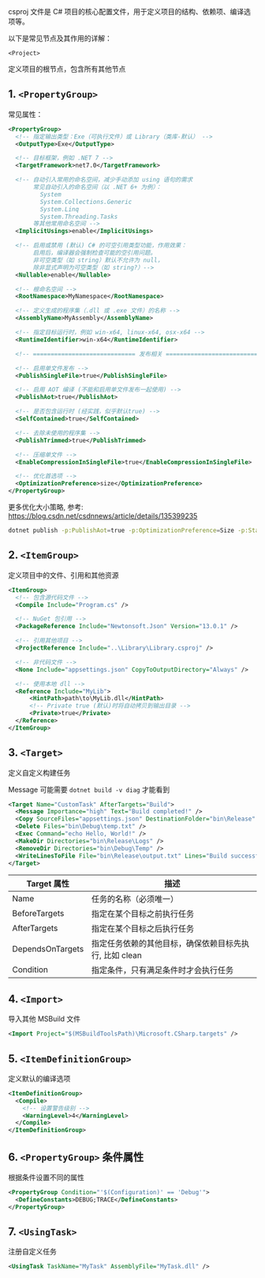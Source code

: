 

csproj 文件是 C# 项目的核心配置文件，用于定义项目的结构、依赖项、编译选项等。

以下是常见节点及其作用的详解：

`<Project>`

定义项目的根节点，包含所有其他节点

## 1. `<PropertyGroup>`

常见属性：

```xml
<PropertyGroup>
  <!-- 指定输出类型：Exe（可执行文件）或 Library（类库-默认） -->
  <OutputType>Exe</OutputType>

  <!-- 目标框架，例如 .NET 7 -->
  <TargetFramework>net7.0</TargetFramework>

  <!-- 自动引入常用的命名空间，减少手动添加 using 语句的需求
       常见自动引入的命名空间（以 .NET 6+ 为例）：
         System
         System.Collections.Generic
         System.Linq
         System.Threading.Tasks
       等其他常用命名空间 -->
  <ImplicitUsings>enable</ImplicitUsings>

  <!-- 启用或禁用 (默认) C# 的可空引用类型功能，作用效果：
       启用后，编译器会强制检查可能的空引用问题。
       非可空类型（如 string）默认不允许为 null，
       除非显式声明为可空类型（如 string?）-->
  <Nullable>enable</Nullable>

  <!-- 根命名空间 -->
  <RootNamespace>MyNamespace</RootNamespace>

  <!-- 定义生成的程序集（.dll 或 .exe 文件）的名称 -->
  <AssemblyName>MyAssembly</AssemblyName>

  <!-- 指定目标运行时，例如 win-x64, linux-x64, osx-x64 -->
  <RuntimeIdentifier>win-x64</RuntimeIdentifier>

  <!-- ============================= 发布相关 ============================== -->

  <!-- 启用单文件发布 -->
  <PublishSingleFile>true</PublishSingleFile>

  <!-- 启用 AOT 编译 (不能和启用单文件发布一起使用) -->
  <PublishAot>true</PublishAot>

  <!-- 是否包含运行时 (经实践，似乎默认true) -->
  <SelfContained>true</SelfContained>

  <!-- 去除未使用的程序集 -->
  <PublishTrimmed>true</PublishTrimmed>

  <!-- 压缩单文件 -->
  <EnableCompressionInSingleFile>true</EnableCompressionInSingleFile>

  <!-- 优化首选项 -->
  <OptimizationPreference>size</OptimizationPreference>
</PropertyGroup>
```

更多优化大小策略, 参考: https://blog.csdn.net/csdnnews/article/details/135399235

```sh
dotnet publish -p:PublishAot=true -p:OptimizationPreference=Size -p:StackTraceSupport=false -p:InvariantGlobalization=true -p:UseSystemResourceKeys=true 
```

## 2. `<ItemGroup>`

定义项目中的文件、引用和其他资源

```xml
<ItemGroup>
  <!-- 包含源代码文件 -->
  <Compile Include="Program.cs" />

  <!-- NuGet 包引用 -->
  <PackageReference Include="Newtonsoft.Json" Version="13.0.1" />

  <!-- 引用其他项目 -->
  <ProjectReference Include="..\Library\Library.csproj" />

  <!-- 非代码文件 -->
  <None Include="appsettings.json" CopyToOutputDirectory="Always" />

  <!-- 使用本地 dll -->
  <Reference Include="MyLib">
      <HintPath>path\to\MyLib.dll</HintPath>
      <!-- Private true (默认)时将自动拷贝到输出目录 -->
      <Private>true</Private>
  </Reference>
</ItemGroup>
```

## 3. `<Target>`

定义自定义构建任务

Message 可能需要 `dotnet build -v diag` 才能看到

```xml
<Target Name="CustomTask" AfterTargets="Build">
  <Message Importance="high" Text="Build completed!" />
  <Copy SourceFiles="appsettings.json" DestinationFolder="bin\Release" />
  <Delete Files="bin\Debug\temp.txt" />
  <Exec Command="echo Hello, World!" />
  <MakeDir Directories="bin\Release\Logs" />
  <RemoveDir Directories="bin\Debug\Temp" />
  <WriteLinesToFile File="bin\Release\output.txt" Lines="Build successful!" Overwrite="true" />
</Target>
```

| Target 属性      | 描述                                                   |
| ---------------- | ------------------------------------------------------ |
| Name             | 任务的名称（必须唯一）                                 |
| BeforeTargets    | 指定在某个目标之前执行任务                             |
| AfterTargets     | 指定在某个目标之后执行任务                             |
| DependsOnTargets | 指定任务依赖的其他目标，确保依赖目标先执行, 比如 clean |
| Condition        | 指定条件，只有满足条件时才会执行任务                   |


## 4. `<Import>`

导入其他 MSBuild 文件

```xml
<Import Project="$(MSBuildToolsPath)\Microsoft.CSharp.targets" />
```

## 5. `<ItemDefinitionGroup>`

定义默认的编译选项

```xml
<ItemDefinitionGroup>
  <Compile>
    <!-- 设置警告级别 -->
    <WarningLevel>4</WarningLevel>
  </Compile>
</ItemDefinitionGroup>
```

## 6. `<PropertyGroup>` 条件属性

根据条件设置不同的属性

```xml
<PropertyGroup Condition="'$(Configuration)' == 'Debug'">
  <DefineConstants>DEBUG;TRACE</DefineConstants>
</PropertyGroup>
```

## 7. `<UsingTask>`

注册自定义任务

```xml
<UsingTask TaskName="MyTask" AssemblyFile="MyTask.dll" />
```

